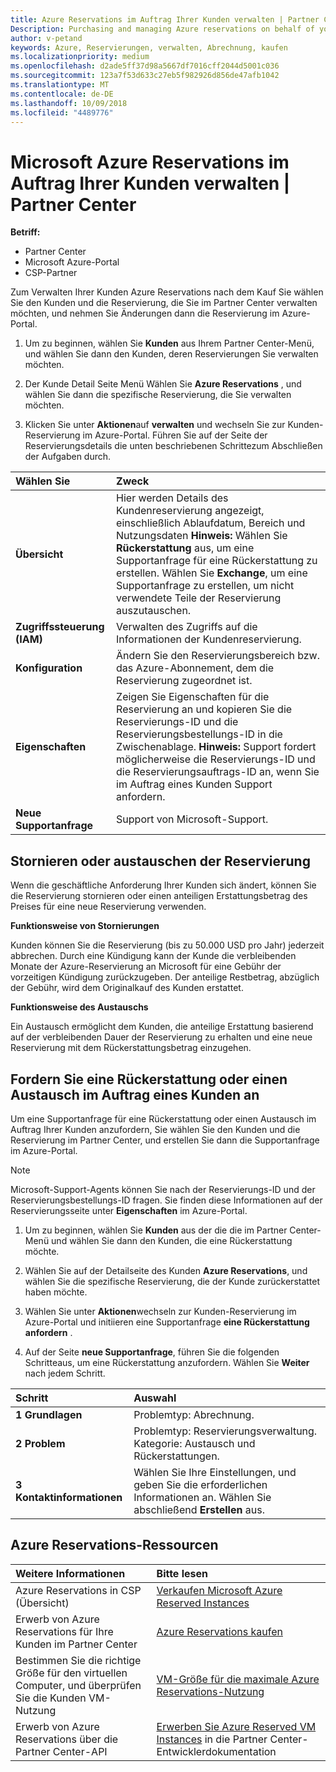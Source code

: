 ```yaml
---
title: Azure Reservations im Auftrag Ihrer Kunden verwalten | Partner Center
Description: Purchasing and managing Azure reservations on behalf of your customers.
author: v-petand
keywords: Azure, Reservierungen, verwalten, Abrechnung, kaufen
ms.localizationpriority: medium
ms.openlocfilehash: d2ade5ff37d98a5667df7016cff2044d5001c036
ms.sourcegitcommit: 123a7f53d633c27eb5f982926d856de47afb1042
ms.translationtype: MT
ms.contentlocale: de-DE
ms.lasthandoff: 10/09/2018
ms.locfileid: "4489776"
---
```

# <a name="manage-microsoft-azure-reservations-on-behalf-of-your-customers"></a>Microsoft Azure Reservations im Auftrag Ihrer Kunden verwalten | Partner Center

**Betriff:**

-  Partner Center
-  Microsoft Azure-Portal
-  CSP-Partner

Zum Verwalten Ihrer Kunden Azure Reservations nach dem Kauf Sie wählen Sie den Kunden und die Reservierung, die Sie im Partner Center verwalten möchten, und nehmen Sie Änderungen dann die Reservierung im Azure-Portal. 

1. Um zu beginnen, wählen Sie **Kunden** aus Ihrem Partner Center-Menü, und wählen Sie dann den Kunden, deren Reservierungen Sie verwalten möchten. 

2. Der Kunde Detail Seite Menü Wählen Sie **Azure Reservations** , und wählen Sie dann die spezifische Reservierung, die Sie verwalten möchten.  

3. Klicken Sie unter **Aktionen**auf **verwalten** und wechseln Sie zur Kunden-Reservierung im Azure-Portal. Führen Sie auf der Seite der Reservierungsdetails die unten beschriebenen Schrittezum Abschließen der Aufgaben durch.  

| **Wählen Sie**   | **Zweck**    |
|:-----------------------------|:-----------------|
| **Übersicht**   | Hier werden Details des Kundenreservierung angezeigt, einschließlich Ablaufdatum, Bereich und Nutzungsdaten **Hinweis:** Wählen Sie **Rückerstattung** aus, um eine Supportanfrage für eine Rückerstattung zu erstellen. Wählen Sie **Exchange**, um eine Supportanfrage zu erstellen, um nicht verwendete Teile der Reservierung auszutauschen.  
| **Zugriffssteuerung (IAM)**   | Verwalten des Zugriffs auf die Informationen der Kundenreservierung.|
| **Konfiguration**   | Ändern Sie den Reservierungsbereich bzw. das Azure-Abonnement, dem die Reservierung zugeordnet ist.    |
| **Eigenschaften**   | Zeigen Sie Eigenschaften für die Reservierung an und kopieren Sie die Reservierungs-ID und die Reservierungsbestellungs-ID in die Zwischenablage. **Hinweis:** Support fordert möglicherweise die Reservierungs-ID und die Reservierungsauftrags-ID an, wenn Sie im Auftrag eines Kunden Support anfordern.    |
| **Neue Supportanfrage**    | Support von Microsoft-Support.   |
 
## <a name="cancel-or-exchange-a-reservation"></a>Stornieren oder austauschen der Reservierung 
Wenn die geschäftliche Anforderung Ihrer Kunden sich ändert, können Sie die Reservierung stornieren oder einen anteiligen Erstattungsbetrag des Preises für eine neue Reservierung verwenden. 

**Funktionsweise von Stornierungen**

Kunden können Sie die Reservierung (bis zu 50.000 USD pro Jahr) jederzeit abbrechen. Durch eine Kündigung kann der Kunde die verbleibenden Monate der Azure-Reservierung an Microsoft für eine Gebühr der vorzeitigen Kündigung zurückzugeben. Der anteilige Restbetrag, abzüglich der Gebühr, wird dem Originalkauf des Kunden erstattet. 

**Funktionsweise des Austauschs** 

Ein Austausch ermöglicht dem Kunden, die anteilige Erstattung basierend auf der verbleibenden Dauer der Reservierung zu erhalten und eine neue Reservierung mit dem Rückerstattungsbetrag einzugehen.   

## <a name="request-a-refund-or-exchange-on-behalf-of-a-customer"></a>Fordern Sie eine Rückerstattung oder einen Austausch im Auftrag eines Kunden an 

Um eine Supportanfrage für eine Rückerstattung oder einen Austausch im Auftrag Ihrer Kunden anzufordern, Sie wählen Sie den Kunden und die Reservierung im Partner Center, und erstellen Sie dann die Supportanfrage im Azure-Portal. 

>[!NOTE]
>Microsoft-Support-Agents können Sie nach der Reservierungs-ID und der Reservierungsbestellungs-ID fragen. Sie finden diese Informationen auf der Reservierungsseite unter **Eigenschaften** im Azure-Portal. 

1. Um zu beginnen, wählen Sie **Kunden** aus der die die im Partner Center-Menü und wählen Sie dann den Kunden, die eine Rückerstattung möchte. 

2. Wählen Sie auf der Detailseite des Kunden **Azure Reservations**, und wählen Sie die spezifische Reservierung, die der Kunde zurückerstattet haben möchte.  

3. Wählen Sie unter **Aktionen**wechseln zur Kunden-Reservierung im Azure-Portal und initiieren eine Supportanfrage **eine Rückerstattung anfordern** .  

4. Auf der Seite **neue Supportanfrage**, führen Sie die folgenden Schritteaus, um eine Rückerstattung anzufordern. Wählen Sie **Weiter** nach jedem Schritt. 

|**Schritt**   |**Auswahl**    |
|:-----------------------------|:-----------------|
|**1 Grundlagen**   |Problemtyp: Abrechnung.  |
|**2 Problem**   |Problemtyp: Reservierungsverwaltung. Kategorie: Austausch und Rückerstattungen. |
|**3 Kontaktinformationen**   |Wählen Sie Ihre Einstellungen, und geben Sie die erforderlichen Informationen an. Wählen Sie abschließend **Erstellen** aus.   |

## <a name="azure-reservations-resources"></a>Azure Reservations-Ressourcen
|**Weitere Informationen**   |**Bitte lesen**    |
|:-----------------------------|:-----------------|
|Azure Reservations in CSP (Übersicht)  | [Verkaufen Microsoft Azure Reserved Instances](azure-reservations.md) |
|Erwerb von Azure Reservations für Ihre Kunden im Partner Center   |[Azure Reservations kaufen](azure-reservations-buying.md) |
|Bestimmen Sie die richtige Größe für den virtuellen Computer, und überprüfen Sie die Kunden VM-Nutzung   |[VM-Größe für die maximale Azure Reservations-Nutzung](azure-usage.md)   |
|Erwerb von Azure Reservations über die Partner Center-API | [Erwerben Sie Azure Reserved VM Instances](https://docs.microsoft.com/partner-center/develop/purchase-azure-reservations) in die Partner Center-Entwicklerdokumentation

